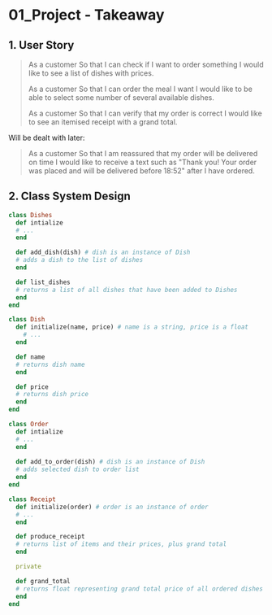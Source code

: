 # 01_Project - Takeaway

## 1. User Story

> As a customer
> So that I can check if I want to order something
> I would like to see a list of dishes with prices.
> 
> As a customer
> So that I can order the meal I want
> I would like to be able to select some number of several available dishes.
> 
> As a customer
> So that I can verify that my order is correct
> I would like to see an itemised receipt with a grand total.
>

Will be dealt with later:
> As a customer
> So that I am reassured that my order will be delivered on time
> I would like to receive a text such as "Thank you! Your order was placed and will be delivered before 18:52" after I have ordered.
 
## 2. Class System Design
``` ruby
class Dishes
  def intialize
  # ...
  end

  def add_dish(dish) # dish is an instance of Dish
  # adds a dish to the list of dishes
  end

  def list_dishes
  # returns a list of all dishes that have been added to Dishes
  end
end

class Dish
  def initialize(name, price) # name is a string, price is a float
    # ...
  end

  def name
  # returns dish name
  end

  def price
  # returns dish price
  end
end

class Order
  def intialize
  # ...
  end
  
  def add_to_order(dish) # dish is an instance of Dish
  # adds selected dish to order list
  end
end

class Receipt
  def initialize(order) # order is an instance of order
  # ...
  end

  def produce_receipt
  # returns list of items and their prices, plus grand total
  end

  private

  def grand_total
  # returns float representing grand total price of all ordered dishes
  end
end
```
